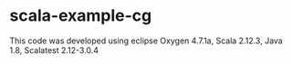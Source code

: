 # scala-example-cg

This code was developed using eclipse Oxygen 4.7.1a, Scala 2.12.3, Java 1.8, Scalatest 2.12-3.0.4
